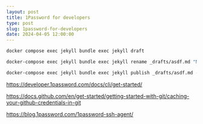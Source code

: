 ```yaml
---
layout: post
title: 1Password for developers
type: post
slug: 1password-for-developers
date: 2024-04-05 12:00:00
---
```


```bash
docker compose exec jekyll bundle exec jekyll draft
```

```bash
docker-compose exec jekyll bundle exec jekyll rename _drafts/asdf.md "New draft and renamed"
```

```bash
docker-compose exec jekyll bundle exec jekyll publish _drafts/asdf.md --date 2014-03-26
```

https://developer.1password.com/docs/cli/get-started/

https://docs.github.com/en/get-started/getting-started-with-git/caching-your-github-credentials-in-git

https://blog.1password.com/1password-ssh-agent/
